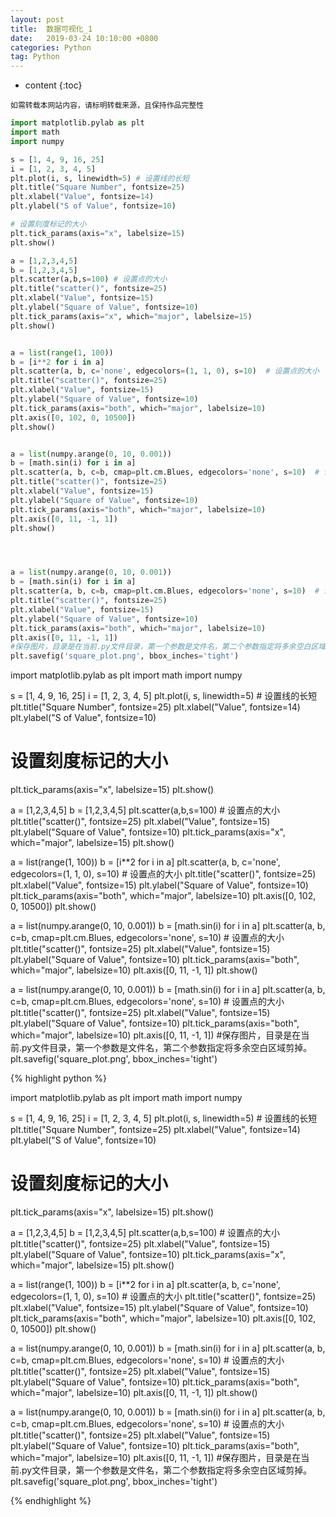 ```yaml
---
layout: post
title:  数据可视化_1
date:   2019-03-24 10:10:00 +0800
categories: Python
tag: Python
---
```


* content
{:toc}


`如需转载本网站内容，请标明转载来源，且保持作品完整性`


```python
import matplotlib.pylab as plt
import math
import numpy

s = [1, 4, 9, 16, 25]
i = [1, 2, 3, 4, 5]
plt.plot(i, s, linewidth=5) # 设置线的长短
plt.title("Square Number", fontsize=25)
plt.xlabel("Value", fontsize=14)
plt.ylabel("S of Value", fontsize=10)

# 设置刻度标记的大小
plt.tick_params(axis="x", labelsize=15)
plt.show()

a = [1,2,3,4,5]
b = [1,2,3,4,5]
plt.scatter(a,b,s=100) # 设置点的大小
plt.title("scatter()", fontsize=25)
plt.xlabel("Value", fontsize=15)
plt.ylabel("Square of Value", fontsize=10)
plt.tick_params(axis="x", which="major", labelsize=15)
plt.show()


a = list(range(1, 100))
b = [i**2 for i in a]
plt.scatter(a, b, c='none', edgecolors=(1, 1, 0), s=10)  # 设置点的大小
plt.title("scatter()", fontsize=25)
plt.xlabel("Value", fontsize=15)
plt.ylabel("Square of Value", fontsize=10)
plt.tick_params(axis="both", which="major", labelsize=10)
plt.axis([0, 102, 0, 10500])
plt.show()


a = list(numpy.arange(0, 10, 0.001))
b = [math.sin(i) for i in a]
plt.scatter(a, b, c=b, cmap=plt.cm.Blues, edgecolors='none', s=10)  # 设置点的大小
plt.title("scatter()", fontsize=25)
plt.xlabel("Value", fontsize=15)
plt.ylabel("Square of Value", fontsize=10)
plt.tick_params(axis="both", which="major", labelsize=10)
plt.axis([0, 11, -1, 1])
plt.show()




a = list(numpy.arange(0, 10, 0.001))
b = [math.sin(i) for i in a]
plt.scatter(a, b, c=b, cmap=plt.cm.Blues, edgecolors='none', s=10)  # 设置点的大小
plt.title("scatter()", fontsize=25)
plt.xlabel("Value", fontsize=15)
plt.ylabel("Square of Value", fontsize=10)
plt.tick_params(axis="both", which="major", labelsize=10)
plt.axis([0, 11, -1, 1])
#保存图片，目录是在当前.py文件目录，第一个参数是文件名，第二个参数指定将多余空白区域剪掉。
plt.savefig('square_plot.png', bbox_inches='tight')

```



import matplotlib.pylab as plt
import math
import numpy

s = [1, 4, 9, 16, 25]
i = [1, 2, 3, 4, 5]
plt.plot(i, s, linewidth=5) # 设置线的长短
plt.title("Square Number", fontsize=25)
plt.xlabel("Value", fontsize=14)
plt.ylabel("S of Value", fontsize=10)

# 设置刻度标记的大小
plt.tick_params(axis="x", labelsize=15)
plt.show()

a = [1,2,3,4,5]
b = [1,2,3,4,5]
plt.scatter(a,b,s=100) # 设置点的大小
plt.title("scatter()", fontsize=25)
plt.xlabel("Value", fontsize=15)
plt.ylabel("Square of Value", fontsize=10)
plt.tick_params(axis="x", which="major", labelsize=15)
plt.show()


a = list(range(1, 100))
b = [i**2 for i in a]
plt.scatter(a, b, c='none', edgecolors=(1, 1, 0), s=10)  # 设置点的大小
plt.title("scatter()", fontsize=25)
plt.xlabel("Value", fontsize=15)
plt.ylabel("Square of Value", fontsize=10)
plt.tick_params(axis="both", which="major", labelsize=10)
plt.axis([0, 102, 0, 10500])
plt.show()


a = list(numpy.arange(0, 10, 0.001))
b = [math.sin(i) for i in a]
plt.scatter(a, b, c=b, cmap=plt.cm.Blues, edgecolors='none', s=10)  # 设置点的大小
plt.title("scatter()", fontsize=25)
plt.xlabel("Value", fontsize=15)
plt.ylabel("Square of Value", fontsize=10)
plt.tick_params(axis="both", which="major", labelsize=10)
plt.axis([0, 11, -1, 1])
plt.show()




a = list(numpy.arange(0, 10, 0.001))
b = [math.sin(i) for i in a]
plt.scatter(a, b, c=b, cmap=plt.cm.Blues, edgecolors='none', s=10)  # 设置点的大小
plt.title("scatter()", fontsize=25)
plt.xlabel("Value", fontsize=15)
plt.ylabel("Square of Value", fontsize=10)
plt.tick_params(axis="both", which="major", labelsize=10)
plt.axis([0, 11, -1, 1])
#保存图片，目录是在当前.py文件目录，第一个参数是文件名，第二个参数指定将多余空白区域剪掉。
plt.savefig('square_plot.png', bbox_inches='tight')



{% highlight python %}




import matplotlib.pylab as plt
import math
import numpy

s = [1, 4, 9, 16, 25]
i = [1, 2, 3, 4, 5]
plt.plot(i, s, linewidth=5) # 设置线的长短
plt.title("Square Number", fontsize=25)
plt.xlabel("Value", fontsize=14)
plt.ylabel("S of Value", fontsize=10)

# 设置刻度标记的大小
plt.tick_params(axis="x", labelsize=15)
plt.show()

a = [1,2,3,4,5]
b = [1,2,3,4,5]
plt.scatter(a,b,s=100) # 设置点的大小
plt.title("scatter()", fontsize=25)
plt.xlabel("Value", fontsize=15)
plt.ylabel("Square of Value", fontsize=10)
plt.tick_params(axis="x", which="major", labelsize=15)
plt.show()


a = list(range(1, 100))
b = [i**2 for i in a]
plt.scatter(a, b, c='none', edgecolors=(1, 1, 0), s=10)  # 设置点的大小
plt.title("scatter()", fontsize=25)
plt.xlabel("Value", fontsize=15)
plt.ylabel("Square of Value", fontsize=10)
plt.tick_params(axis="both", which="major", labelsize=10)
plt.axis([0, 102, 0, 10500])
plt.show()


a = list(numpy.arange(0, 10, 0.001))
b = [math.sin(i) for i in a]
plt.scatter(a, b, c=b, cmap=plt.cm.Blues, edgecolors='none', s=10)  # 设置点的大小
plt.title("scatter()", fontsize=25)
plt.xlabel("Value", fontsize=15)
plt.ylabel("Square of Value", fontsize=10)
plt.tick_params(axis="both", which="major", labelsize=10)
plt.axis([0, 11, -1, 1])
plt.show()




a = list(numpy.arange(0, 10, 0.001))
b = [math.sin(i) for i in a]
plt.scatter(a, b, c=b, cmap=plt.cm.Blues, edgecolors='none', s=10)  # 设置点的大小
plt.title("scatter()", fontsize=25)
plt.xlabel("Value", fontsize=15)
plt.ylabel("Square of Value", fontsize=10)
plt.tick_params(axis="both", which="major", labelsize=10)
plt.axis([0, 11, -1, 1])
#保存图片，目录是在当前.py文件目录，第一个参数是文件名，第二个参数指定将多余空白区域剪掉。
plt.savefig('square_plot.png', bbox_inches='tight')

{% endhighlight %}